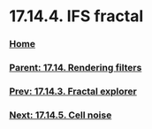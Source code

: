 # 17.14.4. IFS fractal

### [Home](./00-home.md)
### [Parent: 17.14. Rendering filters](./17-14-00-rendering-filters.md)
### [Prev: 17.14.3. Fractal explorer](./17-14-03-fractal-explorer.md)
### [Next: 17.14.5. Cell noise](./17-14-05-cell-noise.md)
